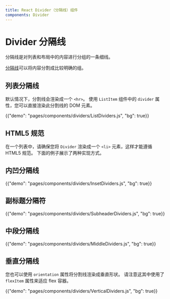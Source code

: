 ```yaml
---
title: React Divider（分隔线）组件
components: Divider
---
```


# Divider 分隔线

<p class="description">分隔线是对列表和布局中的内容进行分组的一条细线。</p>

[分隔线](https://material.io/design/components/dividers.html)可以将内容分割成比较明确的组。

## 列表分隔线

默认情况下，分割线会渲染成一个 `<hr>`。 使用 `ListItem` 组件中的 `divider` 属性，您可以直接渲染此分割线的 DOM 元素。

{{"demo": "pages/components/dividers/ListDividers.js", "bg": true}}

## HTML5 规范

在一个列表中，请确保您将 `Divider` 渲染成一个 `<li>` 元素，这样才能遵循 HTML5 规范。 下面的例子展示了两种实现方式。

## 内凹分隔线

{{"demo": "pages/components/dividers/InsetDividers.js", "bg": true}}

## 副标题分隔符

{{"demo": "pages/components/dividers/SubheaderDividers.js", "bg": true}}

## 中段分隔线

{{"demo": "pages/components/dividers/MiddleDividers.js", "bg": true}}

## 垂直分隔线

您也可以使用 `orientation` 属性将分割线渲染成垂直形状。 请注意这其中使用了 `flexItem` 属性来适应 flex 容器。

{{"demo": "pages/components/dividers/VerticalDividers.js", "bg": true}}